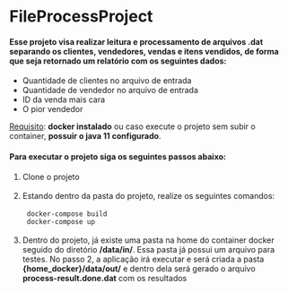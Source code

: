 # FileProcessProject

#### Esse projeto visa realizar leitura e processamento de arquivos .dat separando os clientes, vendedores, vendas e itens vendidos, de forma que seja retornado um relatório com os seguintes dados:

<ul>
<li>Quantidade de clientes no arquivo de entrada</li>
<li>Quantidade de vendedor no arquivo de entrada</li>
<li>ID da venda mais cara</li>
<li>O pior vendedor</li>
</ul>

<u>Requisito</u>: <b>docker instalado</b> ou caso execute o projeto sem subir o container, <b>possuir o java 11
configurado</b>.

#### Para executar o projeto siga os seguintes passos abaixo:

<ol>
<li> Clone o projeto</li>
<br>
<li> Estando dentro da pasta do projeto, realize os seguintes comandos:</li>
<br>
<code> docker-compose build </code>
<br>
<code> docker-compose up </code>
<br>
<br>
<li>
Dentro do projeto, já existe uma pasta na home do container docker seguido do diretório <b>/data/in/</b>. Essa pasta já 
possui um arquivo para testes. No passo 2, a aplicação irá executar e será criada a pasta <b>{home_docker}/data/out/</b> 
e dentro dela será gerado o arquivo <b>process-result.done.dat</b> com os resultados</li>
<br>
</ol>

